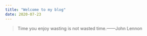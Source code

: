 ```yaml
---
title: "Welcome to my blog"
date: 2020-07-23
---
```


> Time you enjoy wasting is not wasted time.——John Lennon

